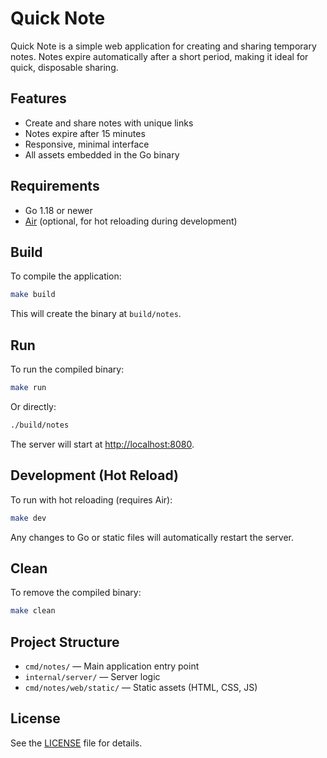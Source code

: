 # Quick Note

Quick Note is a simple web application for creating and sharing temporary notes. Notes expire automatically after a short period, making it ideal for quick, disposable sharing.

## Features

- Create and share notes with unique links
- Notes expire after 15 minutes
- Responsive, minimal interface
- All assets embedded in the Go binary

## Requirements

- Go 1.18 or newer
- [Air](https://github.com/cosmtrek/air) (optional, for hot reloading during development)

## Build

To compile the application:

```sh
make build
```

This will create the binary at `build/notes`.

## Run

To run the compiled binary:

```sh
make run
```

Or directly:

```sh
./build/notes
```

The server will start at [http://localhost:8080](http://localhost:8080).

## Development (Hot Reload)

To run with hot reloading (requires Air):

```sh
make dev
```

Any changes to Go or static files will automatically restart the server.

## Clean

To remove the compiled binary:

```sh
make clean
```

## Project Structure

- `cmd/notes/` — Main application entry point
- `internal/server/` — Server logic
- `cmd/notes/web/static/` — Static assets (HTML, CSS, JS)

## License

See the [LICENSE](LICENSE) file for details.
